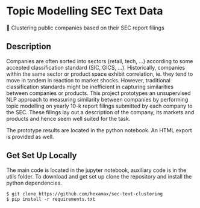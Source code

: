 # Topic Modelling SEC Text Data
 :scroll: Clustering public companies based on their SEC report filings

## Description ##

Companies are often sorted into sectors (retail, tech, ...) according to some accepted classification standard (SIC, GICS, ...). Historically, companies within the same sector or product space exhibit correlation, ie. they tend to move in tandem in reaction to market shocks. However, traditional classification standards might be inefficient in capturing similarities between companies or products. This project prototypes an unsupervised NLP approach to measuring similarity between companies by performing topic modelling on yearly 10-k report filings submitted by each company to the SEC. These filings lay out a description of the company, its markets and products and hence seem well suited for the task. 

The prototype results are located in the python notebook. An HTML export is provided as well. 

## Get Set Up Locally

The main code is located in the jupyter notebook, auxiliary code is in the utils folder. To download and get set up clone the repository and install the python dependencies.

```
$ git clone https://github.com/hexamax/sec-text-clustering
$ pip install -r requirements.txt
```

